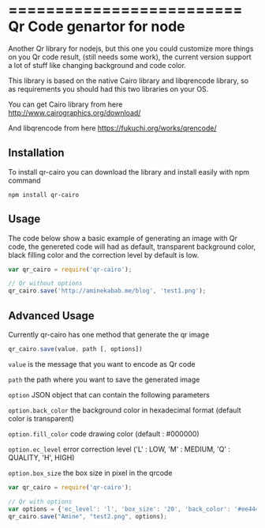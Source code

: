 =========================
Qr Code genartor for node
=========================

Another Qr library for nodejs, but this one you could customize more things on you Qr code result,
 (still needs some work), the current version support a lot of stuff like changing background and code color.

This library is based on the native Cairo library and libqrencode library, so as requirements
you should had this two libraries on your OS.

You can get Cairo library from here http://www.cairographics.org/download/ 

And libqrencode from here https://fukuchi.org/works/qrencode/

Installation
------------
To install qr-cairo you can download the library and install easily with npm command

```shell
npm install qr-cairo
```

Usage
-----
The code below show a basic example of generating an image with Qr code, the genereted code will had
as default, transparent background color, black filling color and the correction level by default is low.

```javascript
var qr_cairo = require('qr-cairo');

// Qr without options
qr_cairo.save('http://aminekabab.me/blog', 'test1.png');
```

Advanced Usage
--------------

Currently qr-cairo has one method that generate the qr image 
```javascript
qr_cairo.save(value, path [, options])
```

``value`` is the message that you want to encode as Qr code

``path`` the path where you want to save the generated image

``option`` JSON object that can contain the following parameters

``option.back_color`` the background color in hexadecimal format (default color is transparent)

``option.fill_color`` code drawing color (default : #000000)

``option.ec_level`` error correction level ('L' : LOW, 'M' : MEDIUM, 'Q' : QUALITY, 'H', HIGH)

``option.box_size`` the box size in pixel in the qrcode

```javascript
var qr_cairo = require('qr-cairo');

// Qr with options 
var options = {'ec_level': 'l', 'box_size': '20', 'back_color': '#ee4444', 'fill_color': '#222200'};
qr_cairo.save("Amine", "test2.png", options);
```

